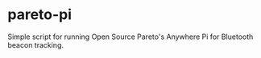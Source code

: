 # pareto-pi
Simple script for running Open Source Pareto's Anywhere Pi for Bluetooth beacon tracking.
